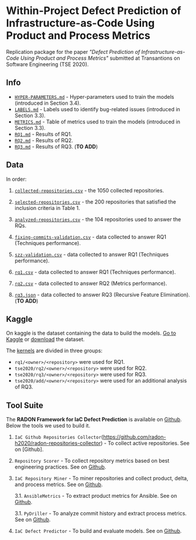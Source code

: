# Within-Project Defect Prediction of Infrastructure-as-Code Using Product and Process Metrics

Replication package for the paper *"Defect Prediction of Infrastructure-as-Code Using Product and Process Metrics"* submitted at Transantions on Software Engineering (TSE 2020).

## Info

* [`HYPER-PARAMETERS.md`](HYPER-PARAMETERS.md) - Hyper-parameters used to train the models (introduced in Section 3.4).
* [`LABELS.md`](LABELS.md) - Labels used to identify bug-related issues (introduced in Section 3.3).
* [`METRICS.md`](METRICS.md) - Table of metrics used to train the models (introduced in Section 3.3).
* [`RQ1.md`](RQ1.md) - Results of RQ1.
* [`RQ2.md`](RQ2.md) - Results of RQ2.
* [`RQ3.md`](RQ3.md) - Results of RQ3. (**TO ADD**)


## Data

In order:

1. [`collected-repositories.csv`](collected-repositories.csv) - the 1050 collected repositories.

2. [`selected-repositories.csv`](selected-repositories.csv) - the 200 repositories that satisfied the inclusion criteria in Table 1.

3. [`analyzed-repositories.csv`](analyzed-repositories.csv) - the 104 repositories used to answer the RQs.

4. [`fixing-commits-validation.csv`](fixing-commits-validation.csv) - data collected to answer RQ1 (Techniques performance).

5. [`szz-validation.csv`](szz-validation.csv) - data collected to answer RQ1 (Techniques performance).

6. [`rq1.csv`](rq1.csv) - data collected to answer RQ1 (Techniques performance).

7. [`rq2.csv`](rq2.csv) - data collected to answer RQ2 (Metrics performance).

8. [`rq3.json`](rq3.json) - data collected to answer RQ3 (Recursive Feature Elimination). (**TO ADD**)



## Kaggle
On kaggle is the dataset containing the data to build the models. [Go to Kaggle](https://www.kaggle.com/stefadp/ansibledefectsprediction/) or [download](https://www.kaggle.com/stefadp/ansibledefectsprediction/download) the dataset.


The [kernels](https://www.kaggle.com/stefadp/ansibledefectsprediction/kernels?sortBy=hotness&group=everyone&pageSize=20&datasetId=591542) are divided in three groups:

* `rq1/<owner>/<repository>` were used for RQ1.
* `tse2020/rq2/<owner>/<repository>` were used for RQ2.
* `tse2020/rq3/<owner>/<repository>` were used for RQ3.
* `tse2020/add/<owner>/<repository>` were used for an additional analysis of RQ3.



## Tool Suite

The **RADON Framework for IaC Defect Prediction** is available on [Github](https://github.com/radon-h2020/radon-defect-prediction-api).
Below the tools we used to build it.


1. `IaC Github Repositories Collector`(https://github.com/radon-h2020/radon-repositories-collector) - To collect active repositories. 
See on [Github].

2. `Repository Scorer` - To collect repository metrics based on best engineering practices. 
See on [Github](https://github.com/radon-h2020/radon-repository-scorer).

3. `IaC Repository Miner` - To miner repositories and collect product, delta, and process metrics.
See on [Github](https://github.com/radon-h2020/radon-repository-miner).
 
    3.1. `AnsibleMetrics` - To extract product metrics for Ansible.
    See on [Github](https://github.com/radon-h2020/radon-ansible-metrics).
 
    3.1. `PyDriller` - To analyze commit history and extract process metrics.
    See on [Github](https://github.com/ishepard/pydriller).

4. `IaC Defect Predictor` - To build and evaluate models. See on [Github](https://github.com/radon-h2020/radon-defect-prediction-cli).




